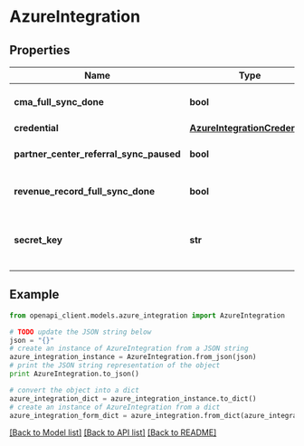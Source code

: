 # AzureIntegration


## Properties
Name | Type | Description | Notes
------------ | ------------- | ------------- | -------------
**cma_full_sync_done** | **bool** | Is Azure Commercial Marketplace Analytics (CMA) full-sync done. | [optional] 
**credential** | [**AzureIntegrationCredential**](AzureIntegrationCredential.md) |  | [optional] 
**partner_center_referral_sync_paused** | **bool** | Is Microsoft Partner Center referral sync paused. | [optional] 
**revenue_record_full_sync_done** | **bool** | Is AZURE Marketplace Revenue Record full-sync done. | [optional] 
**secret_key** | **str** | The secret key used to store the AzureIntegrationCredential in AWS Secret manager. for internal usage only. | [optional] 

## Example

```python
from openapi_client.models.azure_integration import AzureIntegration

# TODO update the JSON string below
json = "{}"
# create an instance of AzureIntegration from a JSON string
azure_integration_instance = AzureIntegration.from_json(json)
# print the JSON string representation of the object
print AzureIntegration.to_json()

# convert the object into a dict
azure_integration_dict = azure_integration_instance.to_dict()
# create an instance of AzureIntegration from a dict
azure_integration_form_dict = azure_integration.from_dict(azure_integration_dict)
```
[[Back to Model list]](../README.md#documentation-for-models) [[Back to API list]](../README.md#documentation-for-api-endpoints) [[Back to README]](../README.md)



